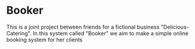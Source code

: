 # Booker
This is a joint project between friends for a fictional business "Delicious-Catering". In this system called "Booker" we aim to make a simple online booking system for her clients 
